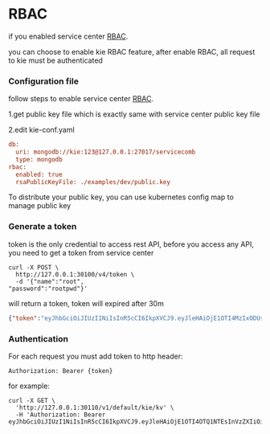 # RBAC
if you enabled service center [RBAC](https://service-center.readthedocs.io/en/latest/user-guides/rbac.html).

you can choose to enable kie RBAC feature, after enable RBAC, all request to kie must be authenticated

### Configuration file
follow steps to enable service center [RBAC](https://service-center.readthedocs.io/en/latest/user-guides/rbac.html).

1.get public key file which is exactly same with service center public key file

2.edit kie-conf.yaml
```ini
db:
  uri: mongodb://kie:123@127.0.0.1:27017/servicecomb
  type: mongodb
rbac:
  enabled: true
  rsaPublicKeyFile: ./examples/dev/public.key
```

To distribute your public key, you can use kubernetes config map to manage public key
### Generate a token 
token is the only credential to access rest API, before you access any API, you need to get a token from service center
```shell script
curl -X POST \
  http://127.0.0.1:30100/v4/token \
  -d '{"name":"root",
"password":"rootpwd"}'
```
will return a token, token will expired after 30m
```json
{"token":"eyJhbGciOiJIUzI1NiIsInR5cCI6IkpXVCJ9.eyJleHAiOjE1OTI4MzIxODUsInVzZXIiOiJyb290In0.G65mgb4eQ9hmCAuftVeVogN9lT_jNg7iIOF_EAyAhBU"}
```

### Authentication
For each request you must add token to http header:
```
Authorization: Bearer {token}
```
for example:
```shell script
curl -X GET \
  'http://127.0.0.1:30110/v1/default/kie/kv' \
  -H 'Authorization: Bearer eyJhbGciOiJIUzI1NiIsInR5cCI6IkpXVCJ9.eyJleHAiOjE1OTI4OTQ1NTEsInVzZXIiOiJyb290In0.FfLOSvVmHT9qCZSe_6iPf4gNjbXLwCrkXxKHsdJoQ8w' 
```